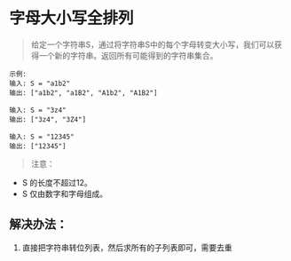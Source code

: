 # 字母大小写全排列

> 给定一个字符串S，通过将字符串S中的每个字母转变大小写，我们可以获得一个新的字符串。返回所有可能得到的字符串集合。

```
示例:
输入: S = "a1b2"
输出: ["a1b2", "a1B2", "A1b2", "A1B2"]

输入: S = "3z4"
输出: ["3z4", "3Z4"]

输入: S = "12345"
输出: ["12345"]
```

> 注意：

- S 的长度不超过12。
- S 仅由数字和字母组成。

## 解决办法：
1. 直接把字符串转位列表，然后求所有的子列表即可，需要去重

